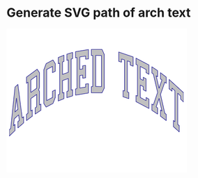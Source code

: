 # Generate SVG path of arch text

<img src="https://github.com/bran0/arch-text-svg/blob/master/arched%20text.png" />
